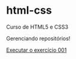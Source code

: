 # html-css
 Curso de HTML5 e CSS3

 Gerenciando repositórios!

 <a href="https://lucasefrens.github.io/html-css/exercicios/ex001/index.html">Executar o exercício 001</a>
